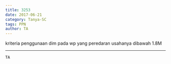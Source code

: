 ```yaml
---
title: 3253
date: 2017-06-21
category: Tanya-SC
tags: PPN
author: TA
---
```


kriteria penggunaan dim pada wp yang peredaran usahanya dibawah 1.8M

---



`TA`
